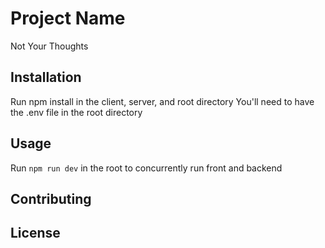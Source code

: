 # Project Name

Not Your Thoughts

## Installation

Run npm install in the client, server, and root directory
You'll need to have the .env file in the root directory

## Usage

Run `npm run dev` in the root to concurrently run front and backend

## Contributing

## License
